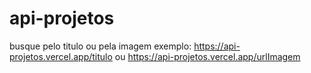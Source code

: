 # api-projetos
busque pelo titulo ou pela imagem
exemplo:
  https://api-projetos.vercel.app/titulo
  ou 
  https://api-projetos.vercel.app/urlImagem
